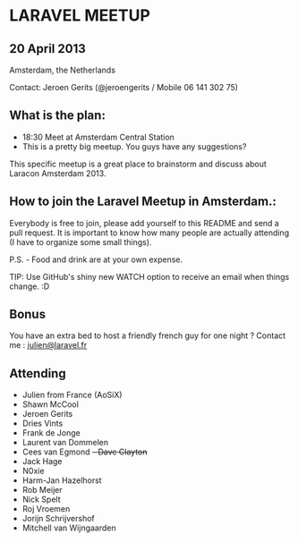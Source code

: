 LARAVEL MEETUP
==============

## 20 April 2013
Amsterdam, the Netherlands

Contact: Jeroen Gerits (@jeroengerits / Mobile 06 141 302 75)

## What is the plan:

- 18:30   Meet at Amsterdam Central Station
- This is a pretty big meetup. You guys have any suggestions?

This specific meetup is a great place to brainstorm and discuss about Laracon Amsterdam 2013.

## How to join the Laravel Meetup in Amsterdam.:
Everybody is free to join, please add yourself to this README and send a pull request.  It is important to know how many people are actually attending (I have to organize some small things).

P.S. - Food and drink are at your own expense.

TIP: Use GitHub's shiny new WATCH option to receive an email when things change. :D

## Bonus

You have an extra bed to host a friendly french guy for one night ? Contact me : julien@laravel.fr

## Attending
- Julien from France (AoSiX)
- Shawn McCool
- Jeroen Gerits
- Dries Vints
- Frank de Jonge
- Laurent van Dommelen
- Cees van Egmond
~~- Dave Clayton~~ 
- Jack Hage
- N0xie 
- Harm-Jan Hazelhorst
- Rob Meijer
- Nick Spelt
- Roj Vroemen
- Jorijn Schrijvershof
- Mitchell van Wijngaarden
